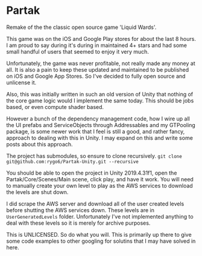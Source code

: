 # Partak

Remake of the the classic open source game 'Liquid Wards'.

This game was on the iOS and Google Play stores for about the last 8 hours. I am proud to say during it's during in maintained 4+ stars and had some small handful of users that seemed to enjoy it very much.

Unfortunately, the game was never profitable, not really made any money at all. It is also a pain to keep these updated and maintained to be published on iOS and Google App Stores. So I've decided to fully open source and unlicense it.

Also, this was initially written in such an old version of Unity that nothing of the core game logic would I implement the same today. This should be jobs based, or even compute shader based. 

However a bunch of the dependency management code, how I wire up all the UI prefabs and ServiceObjects through Addressables and my GTPooling package, is some newer work that I feel is still a good, and rather fancy, approach to dealing with this in Unity. I may expand on this and write some posts about this approach.

The project has submodules, so ensure to clone recursively. 
`git clone git@github.com:rygo6/Partak-Unity.git --recursive`

You should be able to open the project in Unity 2019.4.31f1, open the Partak/Core/Scenes/Main scene, click play, and have it work. You will need to manually create your own level to play as the AWS services to download the levels are shut down.

I did scrape the AWS server and download all of the user created levels before shutting the AWS services down. These levels are in `UserGeneratedLevels` folder. Unfortunately I've not implemented anything to deal with these levels so it is merely for archive purposes. 

This is UNLICENSED. So do what you will. This is primarily up there to give some code examples to other googling for solutins that I may have solved in here.
